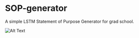 # SOP-generator

A simple LSTM Statement of Purpose Generator for grad school. 

![Alt Text](https://github.com/cbsudux/SOP-generator/blob/master/Peek%202018-11-16%2014-57.gif)



